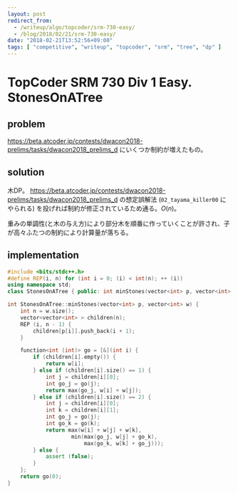 ```yaml
---
layout: post
redirect_from:
  - /writeup/algo/topcoder/srm-730-easy/
  - /blog/2018/02/21/srm-730-easy/
date: "2018-02-21T13:52:56+09:00"
tags: [ "competitive", "writeup", "topcoder", "srm", "tree", "dp" ]
---
```


# TopCoder SRM 730 Div 1 Easy. StonesOnATree

## problem

<https://beta.atcoder.jp/contests/dwacon2018-prelims/tasks/dwacon2018_prelims_d> にいくつか制約が増えたもの。

## solution

木DP。 <https://beta.atcoder.jp/contests/dwacon2018-prelims/tasks/dwacon2018_prelims_d> の想定誤解法 (`02_tayama_killer00` にやられる) を投げれば制約が修正されているため通る。$O(n)$。

重みの単調性(と木の与え方)により部分木を順番に作っていくことが許され、子が高々ふたつの制約により計算量が落ちる。

## implementation

``` c++
#include <bits/stdc++.h>
#define REP(i, n) for (int i = 0; (i) < int(n); ++ (i))
using namespace std;
class StonesOnATree { public: int minStones(vector<int> p, vector<int> w); };

int StonesOnATree::minStones(vector<int> p, vector<int> w) {
    int n = w.size();
    vector<vector<int> > children(n);
    REP (i, n - 1) {
        children[p[i]].push_back(i + 1);
    }

    function<int (int)> go = [&](int i) {
        if (children[i].empty()) {
            return w[i];
        } else if (children[i].size() == 1) {
            int j = children[i][0];
            int go_j = go(j);
            return max(go_j, w[i] + w[j]);
        } else if (children[i].size() == 2) {
            int j = children[i][0];
            int k = children[i][1];
            int go_j = go(j);
            int go_k = go(k);
            return max(w[i] + w[j] + w[k],
                    min(max(go_j, w[j] + go_k),
                        max(go_k, w[k] + go_j)));
        } else {
            assert (false);
        }
    };
    return go(0);
}
```
